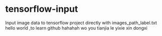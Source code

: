# tensorflow-input
 Input image data to tensorflow project directly with   images_path_label.txt
 hello world ,to learn github
 hahahah wo you tianjia le yixie xin dongxi
